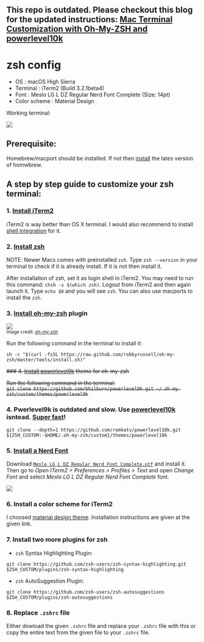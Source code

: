 ## This repo is outdated. Please checkout this blog for the updated instructions: [Mac Terminal Customization with Oh-My-ZSH and powerlevel10k](https://www.haccks.com/posts/mac-terminal-customization/)


# zsh config
+ OS           : macOS High Sierra
+ Terminal     : iTerm2 (Build 3.2.1beta4)
+ Font         : Meslo LG L DZ Regular Nerd Font Complete (Size: 14pt)
+ Color scheme : Material Design

Working terminal:

![](https://github.com/haccks/zsh-config/blob/master/media/terminal.gif?raw=true)

## Prerequisite:
Homebrew/macport should be installed. If not then [install](https://www.howtogeek.com/211541/homebrew-for-os-x-easily-installs-desktop-apps-and-terminal-utilities/) the lates version of homwbrew.

## A step by step guide to customize your zsh terminal:

### 1. [Install iTerm2](https://www.iterm2.com/)

iTerm2 is way better than OS X terminal. I would also recommend to install [shell integration](https://www.iterm2.com/documentation-shell-integration.html) for it.

### 2. [Install zsh](https://rick.cogley.info/post/use-homebrew-zsh-instead-of-the-osx-default/)

NOTE: Newer Macs comes with preinstalled `zsh`. Type `zsh --version` in your terminal to check if it is already install. If it is not then install it.  

After installation of zsh, set it as login shell in iTerm2. You may need to run this command: `chsh -s $(which zsh)`. Logout from iTerm2 and then again launch it.
Type `echo $0` and you will see `zsh`. You can also use macports to install the `zsh`.

### 3. [Install oh-my-zsh](https://ohmyz.sh/) plugin

![](https://camo.githubusercontent.com/5c385f15f3eaedb72cfcfbbaf75355b700ac0757/68747470733a2f2f73332e616d617a6f6e6177732e636f6d2f6f686d797a73682f6f682d6d792d7a73682d6c6f676f2e706e67)  
<sub>Image credit: [oh-my-zsh](https://ohmyz.sh/)</sub>

Run the following command in the terminal to install it:  
```
sh -c "$(curl -fsSL https://raw.github.com/robbyrussell/oh-my-zsh/master/tools/install.sh)"
```

<strike>### 4. [Install powerlevel9k](https://github.com/bhilburn/powerlevel9k) theme for oh-my-zsh

Run the following command in the terminal:  
`git clone https://github.com/bhilburn/powerlevel9k.git ~/.oh-my-zsh/custom/themes/powerlevel9k`
</strike>

### 4. Pwerlevel9k is outdated and slow. Use [powerlevel10k](https://github.com/romkatv/powerlevel10k) isntead. [Super fast](https://github.com/romkatv/powerlevel10k#is-it-really-fast)!
```
git clone --depth=1 https://github.com/romkatv/powerlevel10k.git ${ZSH_CUSTOM:-$HOME/.oh-my-zsh/custom}/themes/powerlevel10k
```
### 5. [Install a Nerd Font](https://github.com/ryanoasis/nerd-fonts)

Download [`Meslo LG L DZ Regular Nerd Font Complete.otf`](https://github.com/ryanoasis/nerd-fonts/blob/ad7cf8faddf38ea56db88be251c834419a424981/patched-fonts/Meslo/L-DZ/Regular/complete/Meslo%20LG%20L%20DZ%20Regular%20Nerd%20Font%20Complete.ttf) and install it. Then go to *Open ITerm2 > Preferences > Profiles > Text* and open *Change Font* 
and select *Meslo LG L DZ Regular Nerd Font Complete* font.

![](https://github.com/haccks/zsh-config/blob/master/media/font.png)

### 6. Install a color scheme for iTerm2 

I choosed [material design theme](https://github.com/MartinSeeler/iterm2-material-design). Installation instructions are given at the given link.

### 7. Install two more plugins for zsh

+ `zsh` Syntax Highlighting Plugin:   
```
git clone https://github.com/zsh-users/zsh-syntax-highlighting.git $ZSH_CUSTOM/plugins/zsh-syntax-highlighting
```

+ `zsh` AutoSuggestion Plugin:  
```
git clone https://github.com/zsh-users/zsh-autosuggestions $ZSH_CUSTOM/plugins/zsh-autosuggestions
```

### 8. Replace `.zshrc` file 

Either dowload the given `.zshrc` file and replace your `.zshrc` file with this or copy the entire text from the given file to your `.zshrc` file.







